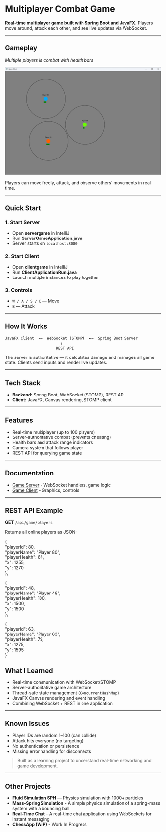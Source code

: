 # Multiplayer Combat Game

**Real-time multiplayer game built with Spring Boot and JavaFX.** Players move around, attack each other, and see live updates via WebSocket.

---

## Gameplay
*Multiple players in combat with health bars*

![Gameplay with multiple players](gameplay.png)


Players can move freely, attack, and observe others’ movements in real time.

---

## Quick Start

### 1. Start Server

* Open **servergame** in IntelliJ
* Run **ServerGameApplication.java**
* Server starts on `localhost:8080`

### 2. Start Client

* Open **clientgame** in IntelliJ
* Run **ClientApplicationRun.java**
* Launch multiple instances to play together

### 3. Controls

* `W / A / S / D` — Move
* `B` — Attack

---

## How It Works

```
JavaFX Client  ←→  WebSocket (STOMP)  ←→  Spring Boot Server
                         ↓
                       REST API
```

The server is authoritative — it calculates damage and manages all game state. Clients send inputs and render live updates.

---

## Tech Stack

* **Backend:** Spring Boot, WebSocket (STOMP), REST API
* **Client:** JavaFX, Canvas rendering, STOMP client

---

## Features

* Real-time multiplayer (up to 100 players)
* Server-authoritative combat (prevents cheating)
* Health bars and attack range indicators
* Camera system that follows player
* REST API for querying game state

---

## Documentation

- [Game Server](serverGame/README.md) - WebSocket handlers, game logic
- [Game Client](clientGame/README.md) - Graphics, controls

---

## REST API Example

**GET** `/api/game/players`

Returns all online players as JSON:

{<br>
"playerId": 80,<br>
"playerName": "Player 80",<br>
"playerHealth": 64,<br>
"x": 1255,<br>
"y": 1270<br>
},<br>

{<br>
"playerId": 48,<br>
"playerName": "Player 48",<br>
"playerHealth": 100,<br>
"x": 1500,<br>
"y": 1500<br>
},<br>

{<br>
"playerId": 63,<br>
"playerName": "Player 63",<br>
"playerHealth": 79,<br>
"x": 1275,<br>
"y": 1595<br>
}

## What I Learned

* Real-time communication with WebSocket/STOMP
* Server-authoritative game architecture
* Thread-safe state management (`ConcurrentHashMap`)
* JavaFX Canvas rendering and event handling
* Combining WebSocket + REST in one application

---

## Known Issues

* Player IDs are random 1–100 (can collide)
* Attack hits everyone (no targeting)
* No authentication or persistence
* Missing error handling for disconnects

> Built as a learning project to understand real-time networking and game development.

---

## Other Projects

* **Fluid Simulation SPH** — Physics simulation with 1000+ particles
* **Mass-Spring Simulation** - A simple physics simulation of a spring-mass system with a bouncing ball
* **Real-Time Chat** - A real-time chat application using WebSockets for instant messaging
* **ChessApp (WIP)** -  Work In Progress
